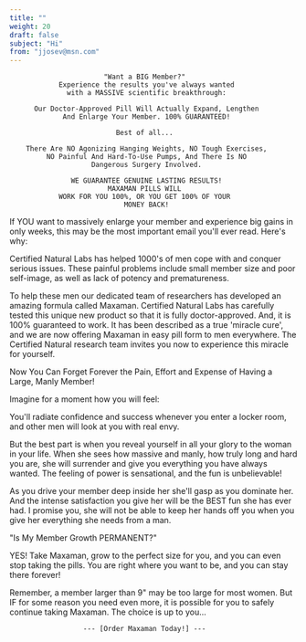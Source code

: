 ```yaml
---
title: ""
weight: 20
draft: false
subject: "Hi"
from: "jjosev@msn.com"
---
```


						   "Want a BIG Member?"
				Experience the results you've always wanted
				  with a MASSIVE scientific breakthrough:

		  Our Doctor-Approved Pill Will Actually Expand, Lengthen
				 And Enlarge Your Member. 100% GUARANTEED!

							  Best of all...

		There Are NO Agonizing Hanging Weights, NO Tough Exercises,
			 NO Painful And Hard-To-Use Pumps, And There Is NO
						Dangerous Surgery Involved.

				   WE GUARANTEE GENUINE LASTING RESULTS!
							MAXAMAN PILLS WILL
				WORK FOR YOU 100%, OR YOU GET 100% OF YOUR
								MONEY BACK!

If YOU want to massively enlarge your member and experience big gains in
only weeks, this may be the most important email you'll ever read. Here's
why:

Certified Natural Labs has helped 1000's of men cope with and conquer
serious issues. These painful problems include
small member size and poor self-image, as well as lack of potency and
prematureness.

To help these men our dedicated team of researchers has developed an
amazing formula called Maxaman. Certified Natural Labs has carefully
tested this unique new product so that it is fully doctor-approved. And,
it is 100% guaranteed to work. It has been described as a true
'miracle cure', and we are now offering Maxaman in easy pill form to
men everywhere. The Certified Natural research team invites you now to
experience this miracle for yourself.



Now You Can Forget Forever the Pain, Effort and Expense of Having a Large,
Manly Member!

Imagine for a moment how you will feel:

You'll radiate confidence and success whenever you enter a locker room,
and other men will look at you with real envy.

But the best part is when you reveal yourself in all your glory to the
woman in your life.  When she sees how massive and manly, how truly
long and hard you are, she will surrender and give you everything you
have always wanted. The feeling of power is sensational, and the fun
is unbelievable!

As you drive your member deep inside her she'll gasp as you dominate
her. And the intense satisfaction you give her will be the BEST fun she
has ever had. I promise you, she will not be able to keep her hands off
you when you give her everything she needs from a man.

"Is My Member Growth PERMANENT?"


YES! Take Maxaman, grow to the perfect size for you, and you can even
stop taking the pills. You are right where you want to be, and you can
stay there forever!

Remember, a member larger than 9" may be too large for most women. But
IF for some reason you need even more, it is possible for you to safely
continue taking Maxaman. The choice is up to you...

					  --- [Order Maxaman Today!] ---
